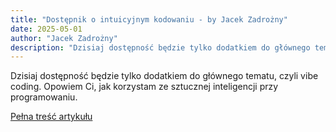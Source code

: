 ```yaml
---
title: "Dostępnik o intuicyjnym kodowaniu - by Jacek Zadrożny"
date: 2025-05-01
author: "Jacek Zadrożny"
description: "Dzisiaj dostępność będzie tylko dodatkiem do głównego tematu, czyli vibe coding. Opowiem Ci, jak korzystam ze sztucznej inteligencji przy programowaniu."
---
```


Dzisiaj dostępność będzie tylko dodatkiem do głównego tematu, czyli vibe coding. Opowiem Ci, jak korzystam ze sztucznej inteligencji przy programowaniu.

[Pełna treść artykułu](https://dostepnik.substack.com/p/dostepnik-o-intuicyjnym-kodowaniu)
